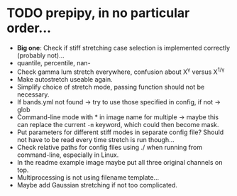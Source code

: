 # TODO prepipy, in no particular order...

* **Big one**: Check if stiff stretching case selection is implemented correctly (probably not)...
* quantile, percentile, nan-
* Check gamma lum stretch everywhere, confusion about X<sup>&gamma;</sup> versus X<sup>1/&gamma;</sup>
* Make autostretch useable again.
* Simplify choice of stretch mode, passing function should not be necessary.
* If bands.yml not found &rarr; try to use those specified in config, if not &rarr; glob
* Command-line mode with \* in image name for multiple &rarr; maybe this can replace the current `-m` keyword, which could then become mask.
* Put parameters for different stiff modes in separate config file? Should not have to be read every time stretch is run though...
* Check relative paths for config files using ./ when running from command-line, especially in Linux.
* In the readme example image maybe put all three original channels on top.
* Multiprocessing is not using filename template...
* Maybe add Gaussian stretching if not too complicated.
